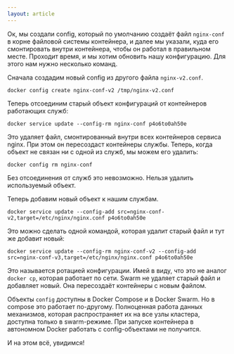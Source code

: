 ```yaml
---
layout: article
---
```


Ок, мы создали config, который по умолчанию создаёт файл `nginx-conf` в корне файловой системы контейнера, и далее мы указали, куда его смонтировать внутри контейнера, чтобы он работал в правильном месте. Проходит время, и мы хотим обновить нашу конфигурацию. Для этого нам нужно несколько команд.

Сначала создадим новый config из другого файла `nginx-v2.conf`.

```
docker config create nginx-conf-v2 /tmp/nginx-v2.conf
```

Теперь отсоединим старый объект конфигураций от контейнеров работающих служб:

```
docker service update --config-rm nginx-conf p4o6to0ah50e
```

Это удаляет файл, смонтированный внутри всех контейнеров сервиса nginx. При этом он пересоздаст контейнеры службы. Теперь, когда объект не связан ни с одной из служб, мы можем его удалить:

```
docker config rm nginx-conf
```

Без отсоединения от служб это невозможно. Нельзя удалить используемый объект.

Теперь добавим новый объект к нашим службам.

```
docker service update --config-add src=nginx-conf-v2,target=/etc/nginx/nginx.conf p4o6to0ah50e
```

Это можно сделать одной командой, которая удалит старый файл и тут же добавит новый:

```
docker service update --config-rm nginx-conf-v2 --config-add src=nginx-conf-v3,target=/etc/nginx/nginx.conf p4o6to0ah50e
```

Это называется ротацией конфигурации. Имей в виду, что это не аналог `docker cp`, которая работает по сети. Swarm не удаляет старый файл и добавляет новый. Она пересоздаёт контейнеры с новым файлом.

Объекты `сonfig` доступны в Docker Compose и в Docker Swarm. Но в compose это работает по-другому. Полноценная работа данных механизмов, которая распространяет их на все узлы кластера, доступна только в swarm-режиме. При запуске контейнера в автономном Docker работать с config-объектами не получится.

И на этом всё, увидимся!
